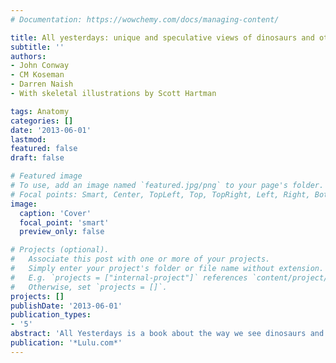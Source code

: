 ```yaml
---
# Documentation: https://wowchemy.com/docs/managing-content/

title: All yesterdays: unique and speculative views of dinosaurs and other prehistoric animals
subtitle: ''
authors:
- John Conway
- CM Koseman
- Darren Naish
- With skeletal illustrations by Scott Hartman

tags: Anatomy
categories: []
date: '2013-06-01'
lastmod: 
featured: false
draft: false

# Featured image
# To use, add an image named `featured.jpg/png` to your page's folder.
# Focal points: Smart, Center, TopLeft, Top, TopRight, Left, Right, BottomLeft, Bottom, BottomRight.
image:
  caption: 'Cover'
  focal_point: 'smart'
  preview_only: false

# Projects (optional).
#   Associate this post with one or more of your projects.
#   Simply enter your project's folder or file name without extension.
#   E.g. `projects = ["internal-project"]` references `content/project/deep-learning/index.md`.
#   Otherwise, set `projects = []`.
projects: []
publishDate: '2013-06-01'
publication_types:
- '5'
abstract: 'All Yesterdays is a book about the way we see dinosaurs and other prehistoric animals. Lavishly illustrated with over sixty original artworks, All Yesterdays aims to challenge our notions of how prehistoric animals looked and behaved. As a critical exploration of palaeontological art, All Yesterdays asks questions about what is probable, what is possible, and what is commonly ignored. Written by palaeozoologist Darren Naish, and palaeontological artists John Conway and C.M. Kosemen, All Yesterdays is scientifically rigorous and artistically imaginative in its approach to fossils of the past - and those of the future.'
publication: '*Lulu.com*'
---
```

